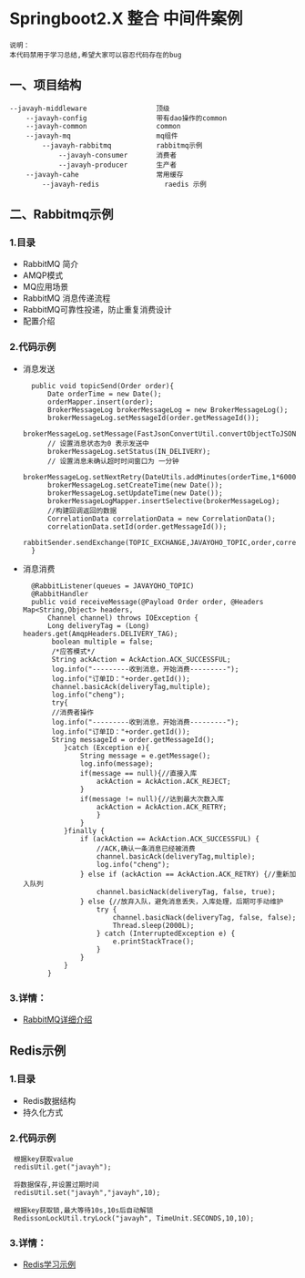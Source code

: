 # Springboot2.X 整合 中间件案例

    说明：
    本代码禁用于学习总结,希望大家可以容忍代码存在的bug

## 一、项目结构
    --javayh-middleware                 顶级 
        --javayh-config                 带有dao操作的common
        --javayh-common                 common
        --javayh-mq                     mq组件
            --javayh-rabbitmq           rabbitmq示例
                --javayh-consumer       消费者
                --javayh-producer       生产者
        --javayh-cahe                   常用缓存
            --javayh-redis                raedis 示例
       
## 二、Rabbitmq示例
### 1.目录
- RabbitMQ 简介
- AMQP模式
- MQ应用场景
- RabbitMQ 消息传递流程
- RabbitMQ可靠性投递，防止重复消费设计
- 配置介绍
### 2.代码示例
- 消息发送

        public void topicSend(Order order){
            Date orderTime = new Date();
            orderMapper.insert(order);
            BrokerMessageLog brokerMessageLog = new BrokerMessageLog();
            brokerMessageLog.setMessageId(order.getMessageId());
            brokerMessageLog.setMessage(FastJsonConvertUtil.convertObjectToJSON(order));
            // 设置消息状态为0 表示发送中
            brokerMessageLog.setStatus(IN_DELIVERY);
            // 设置消息未确认超时时间窗口为 一分钟
            brokerMessageLog.setNextRetry(DateUtils.addMinutes(orderTime,1*60000));
            brokerMessageLog.setCreateTime(new Date());
            brokerMessageLog.setUpdateTime(new Date());
            brokerMessageLogMapper.insertSelective(brokerMessageLog);
            //构建回调返回的数据
            CorrelationData correlationData = new CorrelationData();
            correlationData.setId(order.getMessageId());
            rabbitSender.sendExchange(TOPIC_EXCHANGE,JAVAYOHO_TOPIC,order,correlationData);
        }
        
- 消息消费

        @RabbitListener(queues = JAVAYOHO_TOPIC)
        @RabbitHandler
        public void receiveMessage(@Payload Order order, @Headers Map<String,Object> headers,
            Channel channel) throws IOException {   
            Long deliveryTag = (Long) headers.get(AmqpHeaders.DELIVERY_TAG);
             boolean multiple = false;
             /*应答模式*/
             String ackAction = AckAction.ACK_SUCCESSFUL;
             log.info("---------收到消息，开始消费---------");
             log.info("订单ID："+order.getId());
             channel.basicAck(deliveryTag,multiple);
             log.info("cheng");
             try{
             //消费者操作
             log.info("---------收到消息，开始消费---------");
             log.info("订单ID："+order.getId());
             String messageId = order.getMessageId();
                }catch (Exception e){
                    String message = e.getMessage();
                    log.info(message);
                    if(message == null){//直接入库
                        ackAction = AckAction.ACK_REJECT;
                    }
                    if(message != null){//达到最大次数入库
                        ackAction = AckAction.ACK_RETRY;
                        }
                    }
                }finally {
                    if (ackAction == AckAction.ACK_SUCCESSFUL) {
                        //ACK,确认一条消息已经被消费
                        channel.basicAck(deliveryTag,multiple);
                        log.info("cheng");
                    } else if (ackAction == AckAction.ACK_RETRY) {//重新加入队列
                        channel.basicNack(deliveryTag, false, true);
                    } else {//放弃入队，避免消息丢失，入库处理，后期可手动维护
                        try {
                            channel.basicNack(deliveryTag, false, false);
                            Thread.sleep(2000L);
                        } catch (InterruptedException e) {
                            e.printStackTrace();
                        }
                    }
                }
            } 
### 3.详情：
 - [RabbitMQ详细介绍](javayh-mq/javayh-rabbitmq/README.md)
 
## Redis示例

### 1.目录
- Redis数据结构
- 持久化方式

### 2.代码示例
     根据key获取value
     redisUtil.get("javayh");
     
     将数据保存,并设置过期时间
     redisUtil.set("javayh","javayh",10);
     
     根据key获取锁,最大等待10s,10s后自动解锁
     RedissonLockUtil.tryLock("javayh", TimeUnit.SECONDS,10,10);

### 3.详情：
 - [Redis学习示例](javayh-cache/javayh-redis/README.md)
  